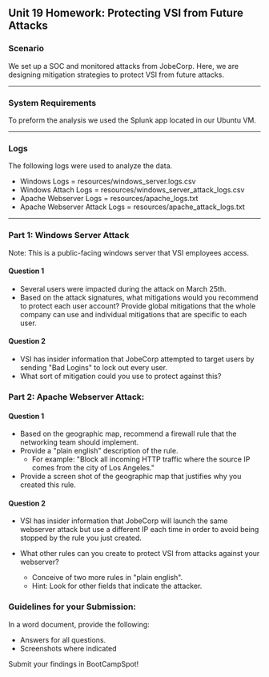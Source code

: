 ## Unit 19 Homework: Protecting VSI from Future Attacks

### Scenario

We set up a SOC and monitored attacks from JobeCorp. Here, we are designing mitigation strategies to protect VSI from future attacks. 

---

### System Requirements 

To preform the analysis we used the Splunk app located in our Ubuntu VM.

---

### Logs

The following logs were used to analyze the data.
- Windows Logs = resources/windows_server.logs.csv
- Windows Attach Logs = resources/windows_server_attack_logs.csv
- Apache Webserver Logs = resources/apache_logs.txt
- Apache Webserver Attack Logs = resources/apache_attack_logs.txt

---

### Part 1: Windows Server Attack

Note: This is a public-facing windows server that VSI employees access.
 
#### Question 1
- Several users were impacted during the attack on March 25th.
- Based on the attack signatures, what mitigations would you recommend to protect each user account? Provide global mitigations that the whole company can use and individual mitigations that are specific to each user.
  
#### Question 2
- VSI has insider information that JobeCorp attempted to target users by sending "Bad Logins" to lock out every user.
- What sort of mitigation could you use to protect against this?
  

### Part 2: Apache Webserver Attack:

#### Question 1
- Based on the geographic map, recommend a firewall rule that the networking team should implement.
- Provide a "plain english" description of the rule.
  - For example: "Block all incoming HTTP traffic where the source IP comes from the city of Los Angeles."
- Provide a screen shot of the geographic map that justifies why you created this rule. 
  
#### Question 2

- VSI has insider information that JobeCorp will launch the same webserver attack but use a different IP each time in order to avoid being stopped by the rule you just created.

- What other rules can you create to protect VSI from attacks against your webserver?
  - Conceive of two more rules in "plain english". 
  - Hint: Look for other fields that indicate the attacker.
  


### Guidelines for your Submission:
  
In a word document, provide the following:
- Answers for all questions.
- Screenshots where indicated

Submit your findings in BootCampSpot!


